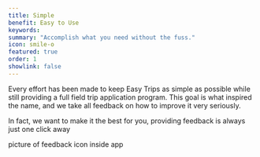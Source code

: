 ```yaml
---
title: Simple
benefit: Easy to Use
keywords: 
summary: "Accomplish what you need without the fuss."
icon: smile-o
featured: true
order: 1
showlink: false
---
```


Every effort has been made to keep Easy Trips as simple as possible while still providing a full field trip application program. This goal is what inspired the name, and we take all feedback on how to improve it very seriously.

In fact, we want to make it the best for you, providing feedback is always just one click away

picture of feedback icon inside app